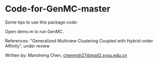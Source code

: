# Code-for-GenMC-master
Some tips to use this package code:

Open demo.m to run GenMC.

References:
"Generalized Multiview Clustering Coupled with Hybrid-order Affinity", under review

Written by: Mansheng Chen, chenmsh27@mail2.sysu.edu.cn
